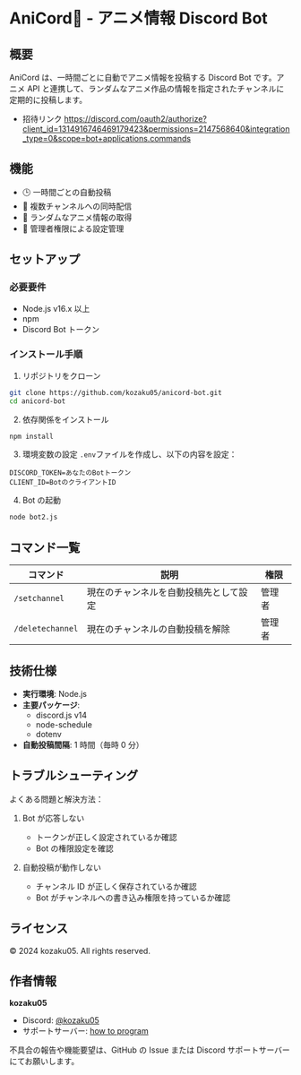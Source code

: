 # AniCord💫 - アニメ情報 Discord Bot

## 概要

AniCord は、一時間ごとに自動でアニメ情報を投稿する Discord Bot です。アニメ API と連携して、ランダムなアニメ作品の情報を指定されたチャンネルに定期的に投稿します。

- 招待リンク https://discord.com/oauth2/authorize?client_id=1314916746469179423&permissions=2147568640&integration_type=0&scope=bot+applications.commands

## 機能

- 🕒 一時間ごとの自動投稿
- 🎯 複数チャンネルへの同時配信
- 🔄 ランダムなアニメ情報の取得
- 👑 管理者権限による設定管理

## セットアップ

### 必要要件

- Node.js v16.x 以上
- npm
- Discord Bot トークン

### インストール手順

1. リポジトリをクローン

```bash
git clone https://github.com/kozaku05/anicord-bot.git
cd anicord-bot
```

2. 依存関係をインストール

```bash
npm install
```

3. 環境変数の設定
   `.env`ファイルを作成し、以下の内容を設定：

```env
DISCORD_TOKEN=あなたのBotトークン
CLIENT_ID=BotのクライアントID
```

4. Bot の起動

```bash
node bot2.js
```

## コマンド一覧

| コマンド         | 説明                                   | 権限   |
| ---------------- | -------------------------------------- | ------ |
| `/setchannel`    | 現在のチャンネルを自動投稿先として設定 | 管理者 |
| `/deletechannel` | 現在のチャンネルの自動投稿を解除       | 管理者 |

## 技術仕様

- **実行環境**: Node.js
- **主要パッケージ**:
  - discord.js v14
  - node-schedule
  - dotenv
- **自動投稿間隔**: 1 時間（毎時 0 分）

## トラブルシューティング

よくある問題と解決方法：

1. Bot が応答しない

   - トークンが正しく設定されているか確認
   - Bot の権限設定を確認

2. 自動投稿が動作しない
   - チャンネル ID が正しく保存されているか確認
   - Bot がチャンネルへの書き込み権限を持っているか確認

## ライセンス

© 2024 kozaku05. All rights reserved.

## 作者情報

**kozaku05**

- Discord: [@kozaku05](https://discord.com/users/962165673742717014)
- サポートサーバー: [how to program](https://discord.gg/tfyqW3CNZh)

不具合の報告や機能要望は、GitHub の Issue または Discord サポートサーバーにてお願いします。
